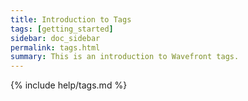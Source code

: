 ```yaml
---
title: Introduction to Tags
tags: [getting_started]
sidebar: doc_sidebar
permalink: tags.html
summary: This is an introduction to Wavefront tags.
---
```


{% include help/tags.md %}
